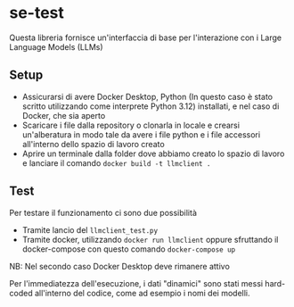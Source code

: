 # se-test

Questa libreria fornisce un'interfaccia di base per l'interazione con i Large Language Models (LLMs)

## Setup

*   Assicurarsi di avere Docker Desktop, Python (In questo caso è stato scritto utilizzando come interprete Python 3.12) installati, e nel caso di Docker, che sia aperto
*   Scaricare i file dalla repository o clonarla in locale e crearsi un'alberatura in modo tale da avere i file python e i file accessori all'interno dello spazio di lavoro creato
*   Aprire un terminale dalla folder dove abbiamo creato lo spazio di lavoro e lanciare il comando `docker build -t llmclient .`

## Test

Per testare il funzionamento ci sono due possibilità
*   Tramite lancio del `llmclient_test.py`
*   Tramite docker, utilizzando `docker run llmclient` oppure sfruttando il docker-compose con questo comando `docker-compose up`

NB: Nel secondo caso Docker Desktop deve rimanere attivo

Per l'immediatezza dell'esecuzione, i dati "dinamici" sono stati messi hard-coded all'interno del codice, come ad esempio i nomi dei modelli.

